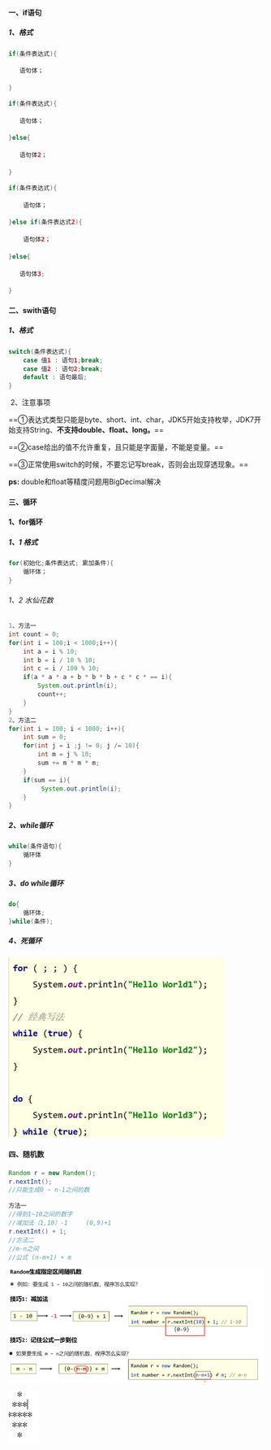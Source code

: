 #### 一、if语句

##### 	1、格式

```java
if(条件表达式){

​	语句体；

}
```

```java
if(条件表达式){

​	语句体；

}else{

​	语句体2；

}
```

```java
if(条件表达式){

	语句体；

}else if(条件表达式2){

	语句体2；

}else{

​	语句体3;

}
```

#### 二、swith语句

##### 	1、格式

```java
switch(条件表达式){
    case 值1 : 语句1;break;
    case 值2 : 语句2;break;
    default : 语句最后;
}
```

​	2、注意事项

==①表达式类型只能是byte、short、int、char，JDK5开始支持枚举，JDK7开始支持String、**不支持double、float、long。**==

==②case给出的值不允许重复，且只能是字面量，不能是变量。==

==③正常使用switch的时候，不要忘记写break，否则会出现穿透现象。==

**ps:** double和float等精度问题用BigDecimal解决

#### 三、循环

#### 	1、for循环

##### 		1、1 格式

```java
for(初始化;条件表达式; 累加条件){
	循环体；
}
```

###### 		1、2 水仙花数	

```java
1、方法一
int count = 0;
for(int i = 100;i < 1000;i++){
    int a = i % 10;
    int b = i / 10 % 10;
    int c = i / 100 % 10;
    if(a * a * a + b * b * b + c * c * == i){
        System.out.println(i);
        count++;
    }
}
2、方法二
for(int i = 100; i < 1000; i++){
    int sum = 0;
    for(int j = i ;j != 0; j /= 10){
        int m = j % 10;
        sum += m * m * m;
    }
    if(sum == i){
         System.out.println(i);
    }
}
```



##### 2、while循环

```java
while(条件语句){
	循环体
}
```

##### 3、do while循环

```java
do{
	循环体;
}while(条件);
```

##### 4、死循环

![image-20230209165758093](assets/image-20230209165758093.png)

#### 四、随机数

```java
Random r = new Random();
r.nextInt();
//只能生成0 ~ n-1之间的数

```

```java
方法一
//得到1~10之间的数字
//减加法（1,10）-1     (0,9)+1
r.nextInt() + 1;
//方法二
//m-n之间
//公式 (n-m+1) + m
```

![image-20230209180608088](assets/image-20230209180608088.png)

![image-20230209192030052](assets/image-20230209192030052.png)
